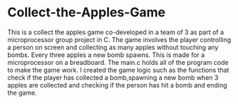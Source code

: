 # Collect-the-Apples-Game
This is a collect the apples game co-developed in a team of 3 as part of a microprocessor group project in C. The game involves the player controlling a person on screen and collecting as many apples without touching any bombs. Every three apples a new bomb spawns. This is made for a microprocessor on a breadboard. The main.c holds all of the program code to make the game work. I created the game logic such as the functions that check if the player has collected a bomb,spawning a new bomb when 3 apples are collected and checking if the person has hit a bomb and ending the game.
